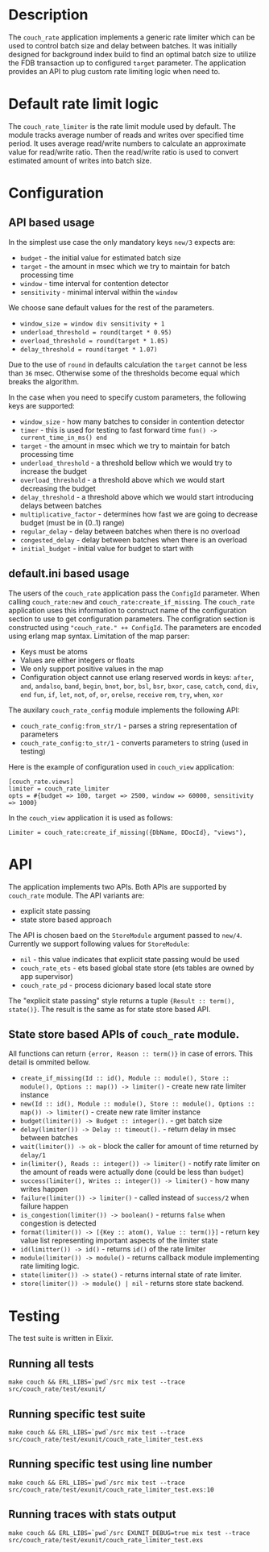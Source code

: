 # Description

The `couch_rate` application implements a generic rate limiter which can
be used to control batch size and delay between batches. It was initially
designed for background index build to find an optimal batch size to utilize
the FDB transaction up to configured `target` parameter. The application
provides an API to plug custom rate limiting logic when need to.

# Default rate limit logic

The `couch_rate_limiter` is the rate limit module used by default.
The module tracks average number of reads and writes over specified
time period. It uses average read/write numbers to calculate an
approximate value for read/write ratio. Then the read/write ratio is
used to convert estimated amount of writes into batch size.

# Configuration

## API based usage

In the simplest use case the only mandatory keys `new/3` expects are:
* `budget` - the initial value for estimated batch size
* `target` - the amount in msec which we try to maintain for batch processing time
* `window` - time interval for contention detector
* `sensitivity` - minimal interval within the `window`

We choose sane default values for the rest of the parameters.

* `window_size = window div sensitivity + 1`
* `underload_threshold = round(target * 0.95)`
* `overload_threshold = round(target * 1.05)`
* `delay_threshold = round(target * 1.07)`

Due to the use of `round` in defaults calculation the `target` cannot be less
than `36` msec. Otherwise some of the thresholds become equal which breaks the
algorithm.

In the case when you need to specify custom parameters, the following keys
are supported:

* `window_size` - how many batches to consider in contention detector
* `timer` - this is used for testing to fast forward time `fun() -> current_time_in_ms() end`
* `target` - the amount in msec which we try to maintain for batch processing time
* `underload_threshold` - a threshold bellow which we would try to increase the budget
* `overload_threshold` - a threshold above which we would start decreasing the budget
* `delay_threshold` - a threshold above which we would start introducing delays between batches
* `multiplicative_factor` - determines how fast we are going to decrease budget (must be in (0..1) range)
* `regular_delay` - delay between batches when there is no overload
* `congested_delay` - delay between batches when there is an overload
* `initial_budget` - initial value for budget to start with

## default.ini based usage

The users of the `couch_rate` application pass the `ConfigId` parameter.
When calling `couch_rate:new` and `couch_rate:create_if_missing`.
The `couch_rate` application uses this information to construct name of the
configuration section to use to get configuration parameters. The configration
section is constructed using `"couch_rate." ++ ConfigId`.
The parameters are encoded using erlang map syntax.
Limitation of the map parser:

* Keys must be atoms
* Values are either integers or floats
* We only support positive values in the map
* Configuration object cannot use erlang reserved words in keys:
  `after`, `and`, `andalso`, `band`, `begin`, `bnot`, `bor`,
  `bsl`, `bsr`, `bxor`, `case`, `catch`, `cond`, `div`, `end`
  `fun`, `if`, `let`, `not`, `of`, `or`, `orelse`, `receive`
  `rem`, `try`, `when`, `xor`

The auxilary `couch_rate_config` module implements the following API:

* `couch_rate_config:from_str/1` - parses a string representation of parameters
* `couch_rate_config:to_str/1` - converts parameters to string (used in testing)

Here is the example of configuration used in `couch_view` application:

```
[couch_rate.views]
limiter = couch_rate_limiter
opts = #{budget => 100, target => 2500, window => 60000, sensitivity => 1000}
```

In the `couch_view` application it is used as follows:

```
Limiter = couch_rate:create_if_missing({DbName, DDocId}, "views"),
```

# API

The application implements two APIs. Both APIs are supported by `couch_rate`
module. The API variants are:

* explicit state passing
* state store based approach

The API is chosen baed on the `StoreModule` argument passed to `new/4`.
Currently we support following values for `StoreModule`:

* `nil` - this value indicates that explicit state passing would be used
* `couch_rate_ets` - ets based global state store (ets tables are owned by app supervisor)
* `couch_rate_pd` - process dicionary based local state store

The "explicit state passing" style returns a tuple `{Result :: term(), state()}`.
The result is the same as for state store based API.


## State store based APIs of `couch_rate` module.

All functions can return `{error, Reason :: term()}` in case of errors.
This detail is ommited bellow.

* `create_if_missing(Id :: id(), Module :: module(), Store :: module(), Options :: map()) -> limiter()` - create new rate limiter instance
* `new(Id :: id(), Module :: module(), Store :: module(), Options :: map()) -> limiter()` - create new rate limiter instance
* `budget(limiter()) -> Budget :: integer().` - get batch size
* `delay(limiter()) -> Delay :: timeout().` - return delay in msec between batches
* `wait(limiter()) -> ok` - block the caller for amount of time returned by `delay/1`
* `in(limiter(), Reads :: integer()) -> limiter()` - notify rate limiter on the amount of reads were actually done (could be less than `budget`)
* `success(limiter(), Writes :: integer()) -> limiter()` - how many writes happen
* `failure(limiter()) -> limiter()` - called instead of `success/2` when failure happen
* `is_congestion(limiter()) -> boolean()` - returns `false` when congestion is detected
* `format(limiter()) -> [{Key :: atom(), Value :: term()}]` - return key value list representing important aspects of the limiter state
* `id(limitter()) -> id()` - returns `id()` of the rate limiter
* `module(limiter()) -> module()` - returns callback module implementing rate limiting logic.
* `state(limiter()) -> state()` - returns internal state of rate limiter.
* `store(limiter()) -> module() | nil` - returns store state backend.

# Testing

The test suite is written in Elixir.

## Running all tests

```
make couch && ERL_LIBS=`pwd`/src mix test --trace src/couch_rate/test/exunit/
```

## Running specific test suite

```
make couch && ERL_LIBS=`pwd`/src mix test --trace src/couch_rate/test/exunit/couch_rate_limiter_test.exs
```

## Running specific test using line number

```
make couch && ERL_LIBS=`pwd`/src mix test --trace src/couch_rate/test/exunit/couch_rate_limiter_test.exs:10
```

## Running traces with stats output

```
make couch && ERL_LIBS=`pwd`/src EXUNIT_DEBUG=true mix test --trace src/couch_rate/test/exunit/couch_rate_limiter_test.exs
```